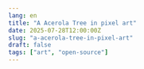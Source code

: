 ```yaml
---
lang: en
title: "A Acerola Tree in pixel art"
date: 2025-07-28T12:00:00Z
slug: "a-acerola-tree-in-pixel-art"
draft: false
tags: ["art", "open-source"]
---
```

